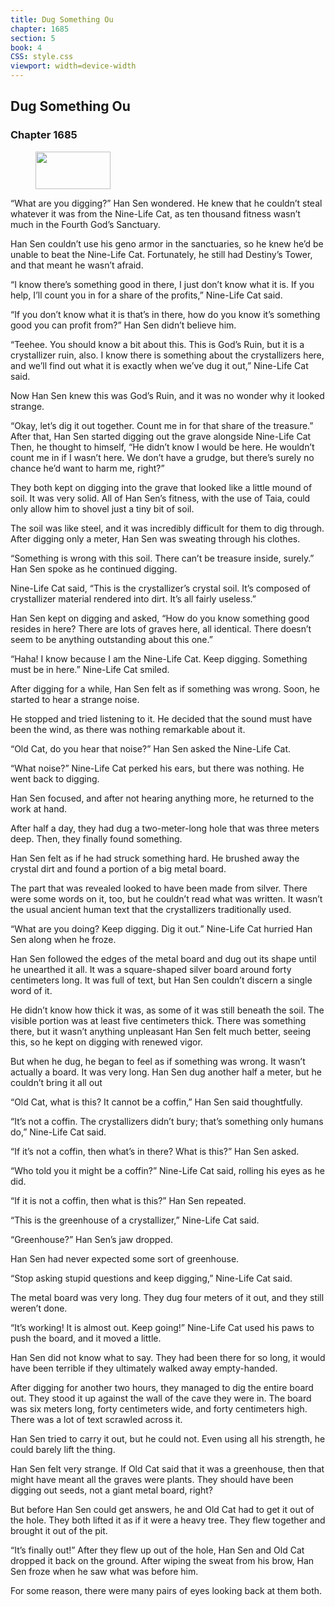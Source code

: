 ```yaml
---
title: Dug Something Ou
chapter: 1685
section: 5
book: 4
CSS: style.css
viewport: width=device-width
---
```


## Dug Something Ou

### Chapter 1685

<figure>
	<img src="../Images/gem.gif" alt="" id="gem" width="120" height="60" />
</figure>

“What are you digging?” Han Sen wondered. He knew that he couldn’t steal whatever it was from the Nine-Life Cat, as ten thousand fitness wasn’t much in the Fourth God’s Sanctuary.

Han Sen couldn’t use his geno armor in the sanctuaries, so he knew he’d be unable to beat the Nine-Life Cat. Fortunately, he still had Destiny’s Tower, and that meant he wasn’t afraid.

“I know there’s something good in there, I just don’t know what it is. If you help, I’ll count you in for a share of the profits,” Nine-Life Cat said.

“If you don’t know what it is that’s in there, how do you know it’s something good you can profit from?” Han Sen didn’t believe him.

“Teehee. You should know a bit about this. This is God’s Ruin, but it is a crystallizer ruin, also. I know there is something about the crystallizers here, and we’ll find out what it is exactly when we’ve dug it out,” Nine-Life Cat said.

Now Han Sen knew this was God’s Ruin, and it was no wonder why it looked strange.

“Okay, let’s dig it out together. Count me in for that share of the treasure.” After that, Han Sen started digging out the grave alongside Nine-Life Cat Then, he thought to himself, “He didn’t know I would be here. He wouldn’t count me in if I wasn’t here. We don’t have a grudge, but there’s surely no chance he’d want to harm me, right?”

They both kept on digging into the grave that looked like a little mound of soil. It was very solid. All of Han Sen’s fitness, with the use of Taia, could only allow him to shovel just a tiny bit of soil.

The soil was like steel, and it was incredibly difficult for them to dig through. After digging only a meter, Han Sen was sweating through his clothes.

“Something is wrong with this soil. There can’t be treasure inside, surely.” Han Sen spoke as he continued digging.

Nine-Life Cat said, “This is the crystallizer’s crystal soil. It’s composed of crystallizer material rendered into dirt. It’s all fairly useless.”

Han Sen kept on digging and asked, “How do you know something good resides in here? There are lots of graves here, all identical. There doesn’t seem to be anything outstanding about this one.”

“Haha! I know because I am the Nine-Life Cat. Keep digging. Something must be in here.” Nine-Life Cat smiled.

After digging for a while, Han Sen felt as if something was wrong. Soon, he started to hear a strange noise.

He stopped and tried listening to it. He decided that the sound must have been the wind, as there was nothing remarkable about it.

“Old Cat, do you hear that noise?” Han Sen asked the Nine-Life Cat.

“What noise?” Nine-Life Cat perked his ears, but there was nothing. He went back to digging.

Han Sen focused, and after not hearing anything more, he returned to the work at hand.

After half a day, they had dug a two-meter-long hole that was three meters deep. Then, they finally found something.

Han Sen felt as if he had struck something hard. He brushed away the crystal dirt and found a portion of a big metal board.

The part that was revealed looked to have been made from silver. There were some words on it, too, but he couldn’t read what was written. It wasn’t the usual ancient human text that the crystallizers traditionally used.

“What are you doing? Keep digging. Dig it out.” Nine-Life Cat hurried Han Sen along when he froze.

Han Sen followed the edges of the metal board and dug out its shape until he unearthed it all. It was a square-shaped silver board around forty centimeters long. It was full of text, but Han Sen couldn’t discern a single word of it.

He didn’t know how thick it was, as some of it was still beneath the soil. The visible portion was at least five centimeters thick. There was something there, but it wasn’t anything unpleasant Han Sen felt much better, seeing this, so he kept on digging with renewed vigor.

But when he dug, he began to feel as if something was wrong. It wasn’t actually a board. It was very long. Han Sen dug another half a meter, but he couldn’t bring it all out

“Old Cat, what is this? It cannot be a coffin,” Han Sen said thoughtfully.

“It’s not a coffin. The crystallizers didn’t bury; that’s something only humans do,” Nine-Life Cat said.

“If it’s not a coffin, then what’s in there? What is this?” Han Sen asked.

“Who told you it might be a coffin?” Nine-Life Cat said, rolling his eyes as he did.

“If it is not a coffin, then what is this?” Han Sen repeated.

“This is the greenhouse of a crystallizer,” Nine-Life Cat said.

“Greenhouse?” Han Sen’s jaw dropped.

Han Sen had never expected some sort of greenhouse.

“Stop asking stupid questions and keep digging,” Nine-Life Cat said.

The metal board was very long. They dug four meters of it out, and they still weren’t done.

“It’s working! It is almost out. Keep going!” Nine-Life Cat used his paws to push the board, and it moved a little.

Han Sen did not know what to say. They had been there for so long, it would have been terrible if they ultimately walked away empty-handed.

After digging for another two hours, they managed to dig the entire board out. They stood it up against the wall of the cave they were in. The board was six meters long, forty centimeters wide, and forty centimeters high. There was a lot of text scrawled across it.

Han Sen tried to carry it out, but he could not. Even using all his strength, he could barely lift the thing.

Han Sen felt very strange. If Old Cat said that it was a greenhouse, then that might have meant all the graves were plants. They should have been digging out seeds, not a giant metal board, right?

But before Han Sen could get answers, he and Old Cat had to get it out of the hole. They both lifted it as if it were a heavy tree. They flew together and brought it out of the pit.

“It’s finally out!” After they flew up out of the hole, Han Sen and Old Cat dropped it back on the ground. After wiping the sweat from his brow, Han Sen froze when he saw what was before him.

For some reason, there were many pairs of eyes looking back at them both.